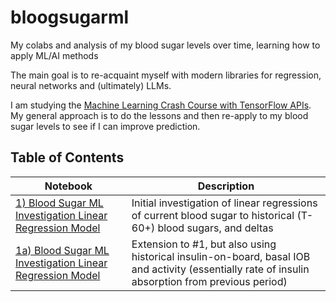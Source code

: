 # bloogsugarml
My colabs and analysis of my blood sugar levels over time, learning how to apply ML/AI methods

The main goal is to re-acquaint myself with modern libraries for regression, neural networks and (ultimately) LLMs.

I am studying the [Machine Learning Crash Course with TensorFlow APIs](https://developers.google.com/machine-learning/crash-course). 
My general approach is to do the lessons and then re-apply to my blood sugar levels to see if I can improve prediction.

## Table of Contents

| Notebook | Description |
| -------- | ----------- |
|[1) Blood Sugar ML Investigation Linear Regression Model](https://github.com/ssuppe/bloogsugarml/blob/main/1\)_Blood_Sugar_ML_Investigation_Linear_Regression_Model.ipynb) | Initial investigation of linear regressions of current blood sugar to historical (T-60+) blood sugars, and deltas |
|[1a) Blood Sugar ML Investigation Linear Regression Model](https://github.com/ssuppe/bloogsugarml/blob/main/1a\)_Blood_Sugar_ML_Investigation_Linear_Regression_Model.ipynb) | Extension to #1, but also using historical insulin-on-board, basal IOB and activity (essentially rate of insulin absorption from previous period) |
